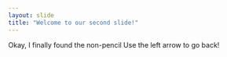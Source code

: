 ```yaml
---
layout: slide
title: "Welcome to our second slide!"
---
```

Okay, I finally found the non-pencil
Use the left arrow to go back!

